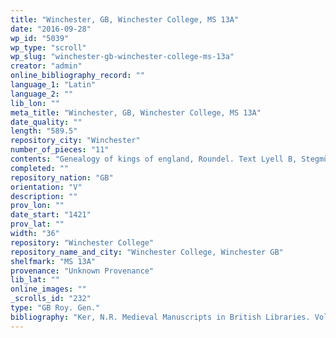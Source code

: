 ```yaml
---
title: "Winchester, GB, Winchester College, MS 13A"
date: "2016-09-28"
wp_id: "5039"
wp_type: "scroll"
wp_slug: "winchester-gb-winchester-college-ms-13a"
creator: "admin"
online_bibliography_record: ""
language_1: "Latin"
language_2: ""
lib_lon: ""
meta_title: "Winchester, GB, Winchester College, MS 13A"
date_quality: ""
length: "589.5"
repository_city: "Winchester"
number_of_pieces: "11"
contents: "Genealogy of kings of england, Roundel. Text Lyell B, Stegmüller 6778."
completed: ""
repository_nation: "GB"
orientation: "V"
description: ""
prov_lon: ""
date_start: "1421"
prov_lat: ""
width: "36"
repository: "Winchester College"
repository_name_and_city: "Winchester College, Winchester GB"
shelfmark: "MS 13A"
provenance: "Unknown Provenance"
lib_lat: ""
online_images: ""
_scrolls_id: "232"
type: "GB Roy. Gen."
bibliography: "Ker, N.R. Medieval Manuscripts in British Libraries. Vol. IV. Oxford: Clarendon, 1969, 611."
---
```



